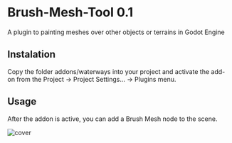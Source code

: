 # Brush-Mesh-Tool 0.1
A plugin to painting meshes over other objects or terrains in Godot Engine

## Instalation

Copy the folder addons/waterways into your project and activate the add-on from the Project -> Project Settings... -> Plugins menu.

## Usage

After the addon is active, you can add a Brush Mesh node to the scene.

![cover](https://user-images.githubusercontent.com/20520306/106318882-5997ef80-624f-11eb-8108-bf437365144f.jpg)
